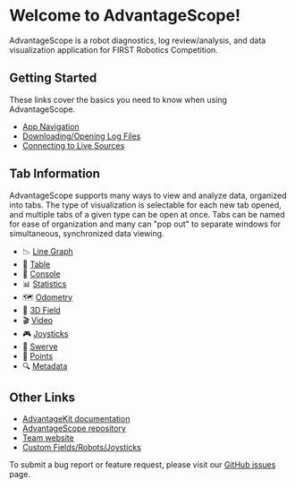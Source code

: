 # Welcome to AdvantageScope!

AdvantageScope is a robot diagnostics, log review/analysis, and data visualization application for FIRST Robotics Competition.

## Getting Started

These links cover the basics you need to know when using AdvantageScope.

- [App Navigation](/docs/NAVIGATION.md)
- [Downloading/Opening Log Files](/docs/OPEN-FILE.md)
- [Connecting to Live Sources](/docs/OPEN-LIVE.md)

## Tab Information

AdvantageScope supports many ways to view and analyze data, organized into tabs. The type of visualization is selectable for each new tab opened, and multiple tabs of a given type can be open at once. Tabs can be named for ease of organization and many can "pop out" to separate windows for simultaneous, synchronized data viewing.

- 📉 [Line Graph](/docs/tabs/LINE-GRAPH.md)
- 🔢 [Table](/docs/tabs/TABLE.md)
- 💬 [Console](/docs/tabs/CONSOLE.md)
- 📊 [Statistics](/docs/tabs/STATISTICS.md)
- 🗺 [Odometry](/docs/tabs/ODOMETRY.md)
- 👀 [3D Field](/docs/tabs/3D-FIELD.md)
- 🎬 [Video](/docs/tabs/VIDEO.md)
- 🎮 [Joysticks](/docs/tabs/JOYSTICKS.md)
- 🦀 [Swerve](/docs/tabs/SWERVE.md)
- 🔵 [Points](/docs/tabs/POINTS.md)
- 🔍 [Metadata](/docs/tabs/METADATA.md)

## Other Links

- [AdvantageKit documentation](https://github.com/Mechanical-Advantage/AdvantageKit/blob/main/README.md)
- [AdvantageScope repository](https://github.com/Mechanical-Advantage/AdvantageScope/)
- [Team website](https://littletonrobotics.org)
- [Custom Fields/Robots/Joysticks](/docs/CUSTOM-CONFIG.md)

To submit a bug report or feature request, please visit our [GitHub issues](https://github.com/Mechanical-Advantage/AdvantageScope/issues) page.
